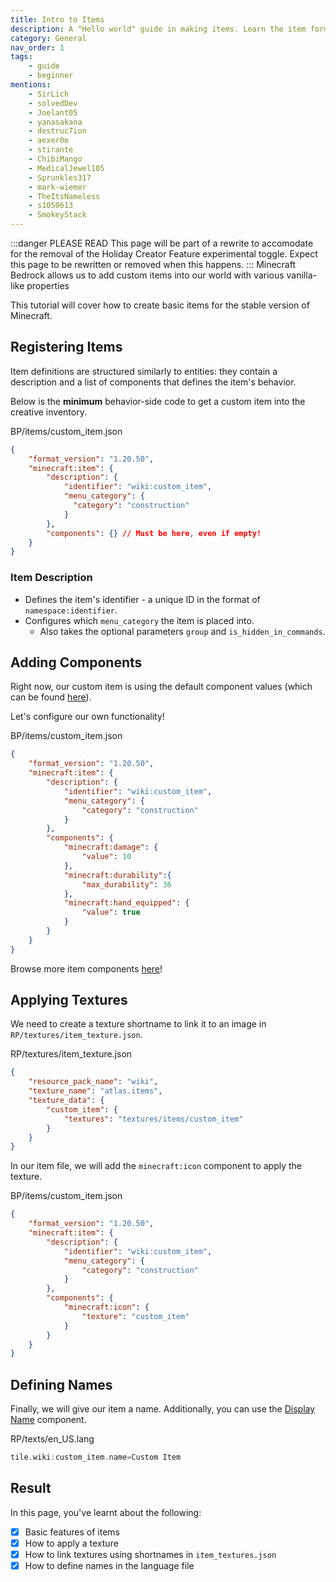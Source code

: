 ```yaml
---
title: Intro to Items
description: A "Hello world" guide in making items. Learn the item format and how to create basic custom items.
category: General
nav_order: 1
tags:
    - guide
    - beginner
mentions:
    - SirLich
    - solvedDev
    - Joelant05
    - yanasakana
    - destruc7ion
    - aexer0e
    - stirante
    - ChibiMango
    - MedicalJewel105
    - Sprunkles317
    - mark-wiemer
    - TheItsNameless
    - s1050613
    - SmokeyStack
---
```


:::danger PLEASE READ
This page will be part of a rewrite to accomodate for the removal of the Holiday Creator Feature experimental toggle. Expect this page to be rewritten or removed when this happens.
:::
Minecraft Bedrock allows us to add custom items into our world with various vanilla-like properties

This tutorial will cover how to create basic items for the stable version of Minecraft.

## Registering Items

Item definitions are structured similarly to entities: they contain a description and a list of components that defines the item's behavior.

Below is the **minimum** behavior-side code to get a custom item into the creative inventory.

<CodeHeader>BP/items/custom_item.json</CodeHeader>

```json
{
    "format_version": "1.20.50",
    "minecraft:item": {
        "description": {
            "identifier": "wiki:custom_item",
            "menu_category": {
              "category": "construction"
            }
        },
        "components": {} // Must be here, even if empty!
    }
}
```

### Item Description

- Defines the item's identifier - a unique ID in the format of `namespace:identifier`.
- Configures which `menu_category` the item is placed into.
    - Also takes the optional parameters `group` and `is_hidden_in_commands`.

## Adding Components

Right now, our custom item is using the default component values (which can be found [here](/items/item-components)).

Let's configure our own functionality!

<CodeHeader>BP/items/custom_item.json</CodeHeader>

```json
{
    "format_version": "1.20.50",
    "minecraft:item": {
        "description": {
            "identifier": "wiki:custom_item",
            "menu_category": {
                "category": "construction"
            }
        },
        "components": {
            "minecraft:damage": {
                "value": 10
            },
            "minecraft:durability":{
                "max_durability": 36
            },
            "minecraft:hand_equipped": {
                "value": true
            }
        }
    }
}
```

Browse more item components [here](/items/item-components)!

## Applying Textures

We need to create a texture shortname to link it to an image in `RP/textures/item_texture.json`.

<CodeHeader>RP/textures/item_texture.json</CodeHeader>

```json
{
    "resource_pack_name": "wiki",
    "texture_name": "atlas.items",
    "texture_data": {
        "custom_item": {
            "textures": "textures/items/custom_item"
        }
    }
}
```

In our item file, we will add the `minecraft:icon` component to apply the texture.

<CodeHeader>BP/items/custom_item.json</CodeHeader>

```json
{
    "format_version": "1.20.50",
    "minecraft:item": {
        "description": {
            "identifier": "wiki:custom_item",
            "menu_category": {
                "category": "construction"
            }
        },
        "components": {
            "minecraft:icon": {
                "texture": "custom_item"
            }
        }
    }
}
```

## Defining Names

Finally, we will give our item a name. Additionally, you can use the [Display Name](/items/item-components#display_name) component.

<CodeHeader>RP/texts/en_US.lang</CodeHeader>

```c
tile.wiki:custom_item.name=Custom Item
```

## Result

In this page, you've learnt about the following:

<Checklist>

-   [x] Basic features of items
-   [x] How to apply a texture
-   [x] How to link textures using shortnames in `item_textures.json`
-   [x] How to define names in the language file

</Checklist>